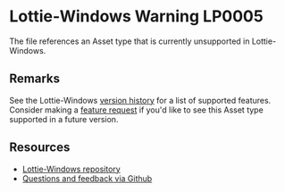﻿
[comment]: # (name:AssetType)
[comment]: # (text:Unsupported asset type: {type})

# Lottie-Windows Warning LP0005

<!-- description -->
The file references an Asset type that is currently unsupported in Lottie-Windows.

## Remarks

<!-- notes  -->
See the Lottie-Windows [version history](/VERSION_HISTORY.md) for a list of supported features. Consider making a [feature request](https://github.com/windows-toolkit/Lottie-Windows/issues) if you'd like to see this Asset type supported in a future version.

## Resources

* [Lottie-Windows repository](https://aka.ms/lottie)
* [Questions and feedback via Github](https://github.com/windows-toolkit/Lottie-Windows/issues)
